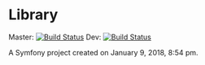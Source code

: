 Library
=======

Master: [![Build Status](https://travis-ci.org/PulsarV/Library.svg?branch=master)](https://travis-ci.org/PulsarV/Library) Dev: [![Build Status](https://travis-ci.org/PulsarV/Library.svg?branch=dev)](https://travis-ci.org/PulsarV/Library)

A Symfony project created on January 9, 2018, 8:54 pm.
